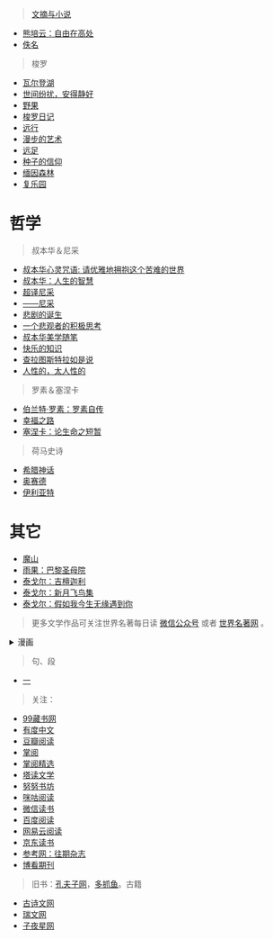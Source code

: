 <link href="css/style.css" rel="stylesheet" type="text/css" />

> [文摘与小说](essays/文摘与小说.md)

<div class="pages">

- [熊培云：自由在高处](essays/自由在高处.md)
- [佚名](essays/佚名.md)

</div>

> 梭罗

<div class="pages">

- [瓦尔登湖](essays/瓦尔登湖.md)
- [世间纷扰，安得静好](essays/世间纷扰，安得静好.md)
- [野果](essays/野果.md)
- [梭罗日记](essays/梭罗日记.md)
- [远行](essays/远行.md)
- [漫步的艺术](essays/远行.md)
- [远足](essays/远足.md)
- [种子的信仰](essays/种子的信仰.md)
- [缅因森林](essays/缅因森林.md)
- [复乐园](essays/复乐园.md)

</div>

#  哲学

> 叔本华＆尼采

<div class="pages">

- [叔本华心灵咒语: 请优雅地拥抱这个苦难的世界](essays/叔本华心灵咒语.md)
- [叔本华：人生的智慧](essays/人生的智慧.md)
- [超译尼采](essays/超译尼采.md)
- [——尼采](essays/——尼采.md)
- [悲剧的诞生](#)
- [一个悲观者的积极思考](#)
- [叔本华美学随笔](#)
- [快乐的知识](#)
- [查拉图斯特拉如是说](#)
- [人性的，太人性的](#)

</div>

> 罗素＆塞涅卡

<div class="pages">

- [伯兰特·罗素：罗素自传](essays/罗素自传.md)
- [幸福之路](essays/幸福之路.md)
- [塞涅卡：论生命之短暂](essays/论生命之短暂.md)

</div>

> 荷马史诗

<div class="pages">

- [希腊神话](http://www.newxue.com/mingzhu/xilashenhua/)
- [奥赛德](#)
- [伊利亚特](#)

</div>

# 其它

<div class="pages">

- [魔山](#)
- [雨果：巴黎圣母院](#)
- [泰戈尔：吉檀迦利](essays/吉檀迦利.md)
- [泰戈尔：新月飞鸟集](essays/新月飞鸟集.md)
- [泰戈尔：假如我今生无缘遇到你](https://mp.weixin.qq.com/s/hpjuNsxbbaiqHgi9KwoGtQ)

</div>

> 更多文学作品可关注世界名著每日读 [微信公众号](https://mp.weixin.qq.com/s/ZbqPP5BgIOualX1CyUaokQ) 或者 [世界名著网](http://t.icesmall.cn/wapbookDir/2/302/0.html) 。

<details markdown='1'>

<summary>漫画</summary>

> 利兹·克里莫

<div class="pages">

- [我可以咬一口吗](#)
- [你今天真好看](#)
- [白茶：就喜欢你看不惯我又干不掉我的样子1～5](#)
- [淘气包马小跳](#)

</div>
</details>

> 句、段

<div class="pages">

- [一](https://mp.weixin.qq.com/s/qQfuIj4uK9aPwFDjmBJanQ)

</div>

> 关注：

<div class="pages">

- [99藏书网](http://m.99csw.com/index.php)
- [有度中文](https://www.yodu.org/)
- [豆瓣阅读](https://read.douban.com/)
- [掌阅](https://m.zhangyue.com/)
- [掌阅精选](https://s.zhangyue.com/channel/index?rentId=100983&appId=748ab574)
- [塔读文学](http://m.tadu.com/)
- [努努书坊](https://www.kanunu8.com/)
- [咪咕阅读](https://wap.cmread.com/r/p/index.jsp)
- [微信读书](https://weread.qq.com/)
- [百度阅读](https://yuedu.baidu.com/)
- [网易云阅读](http://m.yuedu.163.com/)
- [京东读书](https://e.m.jd.com/)
- [参考网：往期杂志](https://m.fx361.com/)
- [博看期刊](#)
 
</div> 

> 旧书：[孔夫子网](https://m.kongfz.com/)，[多抓鱼](#)。古籍

<div class="pages">

- [古诗文网](https://so.gushiwen.org/wenyan/guanzhi.aspx)
- [瑞文网](http://mip.ruiwen.com/)
- [子夜星网](http://www.ziyexing.com/)

</div>


